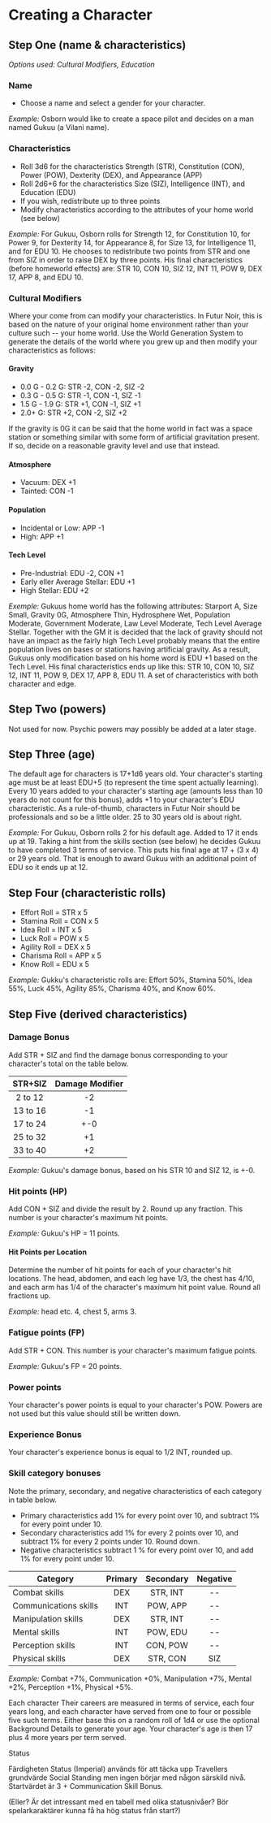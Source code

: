 # Creating a Character

## Step One (name & characteristics)

*Options used: Cultural Modifiers, Education*

### Name

* Choose a name and select a gender for your character.

*Example:* Osborn would like to create a space pilot and decides on a man named
Gukuu (a Vilani name).

### Characteristics

* Roll 3d6 for the characteristics Strength (STR), Constitution (CON), Power
  (POW), Dexterity (DEX), and Appearance (APP)
* Roll 2d6+6 for the characteristics Size (SIZ), Intelligence (INT), and
  Education (EDU)
* If you wish, redistribute up to three points
* Modify characteristics according to the attributes of your home world (see
  below)

*Example:* For Gukuu, Osborn rolls for Strength 12, for Constitution 10, for
Power 9, for Dexterity 14, for Appearance 8, for Size 13, for Intelligence 11,
and for EDU 10. He chooses to redistribute two points from STR and one from SIZ
in order to raise DEX by three points. His final characteristics (before
homeworld effects) are: STR 10, CON 10, SIZ 12, INT 11, POW 9, DEX 17, APP 8,
and EDU 10.

### Cultural Modifiers

Where your come from can modify your characteristics. In Futur Noir, this is
based on the nature of your original home environment rather than your culture
such -- your home world. Use the World Generation System to generate the details
of the world where you grew up and then modify your characteristics as follows:

#### Gravity

* 0.0 G - 0.2 G: STR -2, CON -2, SIZ -2  
* 0.3 G - 0.5 G: STR -1, CON -1, SIZ -1  
* 1.5 G - 1.9 G: STR +1, CON -1, SIZ +1  
* 2.0+ G: STR +2, CON -2, SIZ +2  

If the gravity is 0G it can be said that the home world in fact was a space
station or something similar with some form of artificial gravitation present.
If so, decide on a reasonable gravity level and use that instead.

#### Atmosphere

* Vacuum: DEX +1
* Tainted: CON -1

#### Population

* Incidental or Low: APP -1
* High: APP +1

#### Tech Level

* Pre-Industrial: EDU -2, CON +1
* Early eller Average Stellar: EDU +1
* High Stellar: EDU +2

*Exemple:* Gukuus home world has the following attributes: Starport A, Size
Small, Gravity 0G, Atmosphere Thin, Hydrosphere Wet, Population Moderate,
Government Moderate, Law Level Moderate, Tech Level Average Stellar. Together
with the GM it is decided that the lack of gravity should not have an impact as
the fairly high Tech Level probably means that the entire population lives on
bases or stations having artificial gravity. As a result, Gukuus only
modification based on his home word is EDU +1 based on the Tech Level. His final
characteristics ends up like this: STR 10, CON 10, SIZ 12, INT 11, POW 9, DEX
17, APP 8, EDU 11. A set of characteristics with both character and edge.

## Step Two (powers)

Not used for now. Psychic powers may possibly be added at a later stage.

## Step Three (age)

The default age for characters is 17+1d6 years old. Your character's starting
age must be at least EDU+5 (to represent the time spent actually learning).
Every 10 years added to your character's starting age (amounts less than 10
years do not count for this bonus), adds +1 to your character's EDU
characteristic. As a rule-of-thumb, characters in Futur Noir should be
professionals and so be a little older. 25 to 30 years old is about right.

*Example:* For Gukuu, Osborn rolls 2 for his default age. Added to 17 it ends up
at 19. Taking a hint from the skills section (see below) he decides Gukuu to
have completed 3 terms of service. This puts his final age at 17 + (3 x 4) or
29 years old. That is enough to award Gukuu with an additional point of EDU so
it ends up at 12.

## Step Four (characteristic rolls)

* Effort Roll = STR x 5
* Stamina Roll = CON x 5
* Idea Roll = INT x 5
* Luck Roll = POW x 5
* Agility Roll = DEX x 5
* Charisma Roll = APP x 5
* Know Roll = EDU x 5

*Example:* Gukku's characteristic rolls are: Effort 50%, Stamina 50%, Idea 55%,
Luck 45%, Agility 85%, Charisma 40%, and Know 60%.

## Step Five (derived characteristics)

### Damage Bonus

Add STR + SIZ and find the damage bonus corresponding to your character's total
on the table below.

| STR+SIZ  | Damage Modifier |
| :------: | :-------------: |
|  2 to 12 |     -2          |
| 13 to 16 |     -1          |
| 17 to 24 |    +-0          |
| 25 to 32 |     +1          |
| 33 to 40 |     +2          |

*Example:* Gukuu's damage bonus, based on his STR 10 and SIZ 12, is +-0.

### Hit points (HP)

Add CON + SIZ and divide the result by 2. Round up any fraction. This number is
your character's maximum hit points.

*Example:* Gukuu's HP = 11 points.

#### Hit Points per Location

Determine the number of hit points for each of your character's hit locations.
The head, abdomen, and each leg have 1/3, the chest has 4/10, and each arm has
1/4 of the character's maximum hit point value. Round all fractions up.

*Example:* head etc. 4, chest 5, arms 3.

### Fatigue points (FP)

Add STR + CON. This number is your character's maximum fatigue points.

*Example:* Gukuu's FP = 20 points.

### Power points

Your character's power points is equal to your character's POW. Powers are not
used but this value should still be written down.

### Experience Bonus

Your character's experience bonus is equal to 1/2 INT, rounded up.

### Skill category bonuses

Note the primary, secondary, and negative characteristics of each category in
table below.

* Primary characteristics add 1% for every point over 10, and subtract 1% for
  every point under 10.
* Secondary characteristics add 1% for every 2 points over 10, and subtract 1%
   for every 2 points under 10. Round down.
* Negative characteristics subtract 1 % for every point over 10, and add 1% for
  every point under 10.

| Category              | Primary | Secondary | Negative |
| --------------------- | :-----: | :-------: | :------: |
| Combat skills         |   DEX   | STR, INT  |   --     |
| Communications skills |   INT   | POW, APP  |   --     |
| Manipulation skills   |   DEX   | STR, INT  |   --     |
| Mental skills         |   INT   | POW, EDU  |   --     |
| Perception skills     |   INT   | CON, POW  |   --     |
| Physical skills       |   DEX   | STR, CON  |   SIZ    |

*Example:* Combat +7%, Communication +0%, Manipulation +7%, Mental +2%,
Perception +1%, Physical +5%.

Each character Their careers are measured in terms of service, each four years long, and each character have served from one to four or possible five such terms. Either base this on a random roll of 1d4 or use the optional Background Details to generate your age. Your character's age is then 17 plus 4 more years per term served.

Status

Färdigheten Status (Imperial) används för att täcka upp Travellers grundvärde Social Standing men ingen börjar med någon särskild nivå. Startvärdet är 3 + Communication Skill Bonus.

(Eller? Är det intressant med en tabell med olika statusnivåer? Bör spelarkaraktärer kunna få ha hög status från start?)
